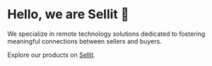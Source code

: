 # Hello, we are Sellit 👋

We specialize in remote technology solutions dedicated to fostering meaningful connections between sellers and buyers.

Explore our products on [Sellit](https://sell-it.io).

